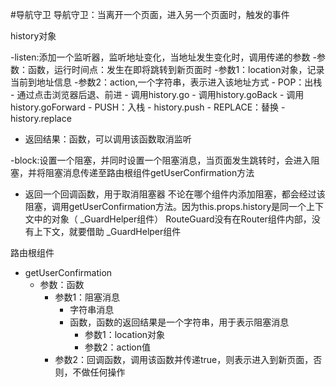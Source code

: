 #导航守卫
导航守卫：当离开一个页面，进入另一个页面时，触发的事件

history对象

-listen:添加一个监听器，监听地址变化，当地址发生变化时，调用传递的参数
 -参数：函数，运行时间点：发生在即将跳转到新页面时
    -参数1：location对象，记录当前到地址信息
    -参数2：action,一个字符串，表示进入该地址方式
     - POP：出栈
             - 通过点击浏览器后退、前进
             - 调用history.go
             - 调用history.goBack
             - 调用history.goForward
     - PUSH：入栈
             - history.push
     - REPLACE：替换
             - history.replace
 - 返回结果：函数，可以调用该函数取消监听
 
 
-block:设置一个阻塞，并同时设置一个阻塞消息，当页面发生跳转时，会进入阻塞，并将阻塞消息传递至路由根组件getUserConfirmation方法
   - 返回一个回调函数，用于取消阻塞器
 不论在哪个组件内添加阻塞，都会经过该阻塞，调用getUserConfirmation方法。因为this.props.history是同一个上下文中的对象（ _GuardHelper组件）
 RouteGuard没有在Router组件内部，没有上下文，就要借助 _GuardHelper组件


路由根组件

- getUserConfirmation
  - 参数：函数
    - 参数1：阻塞消息
      - 字符串消息
      - 函数，函数的返回结果是一个字符串，用于表示阻塞消息
        - 参数1：location对象
        - 参数2：action值
    - 参数2：回调函数，调用该函数并传递true，则表示进入到新页面，否则，不做任何操作
